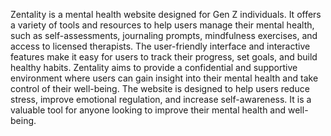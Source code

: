 Zentality is a mental health website designed for Gen Z individuals. It offers a variety of tools and
resources to help users manage their mental health, such as self-assessments, journaling prompts,
mindfulness exercises, and access to licensed therapists. The user-friendly interface and
interactive features make it easy for users to track their progress, set goals, and build healthy
habits. Zentality aims to provide a confidential and supportive environment where users can
gain insight into their mental health and take control of their well-being. The website is designed
to help users reduce stress, improve emotional regulation, and increase self-awareness. It is a
valuable tool for anyone looking to improve their mental health and well-being.
